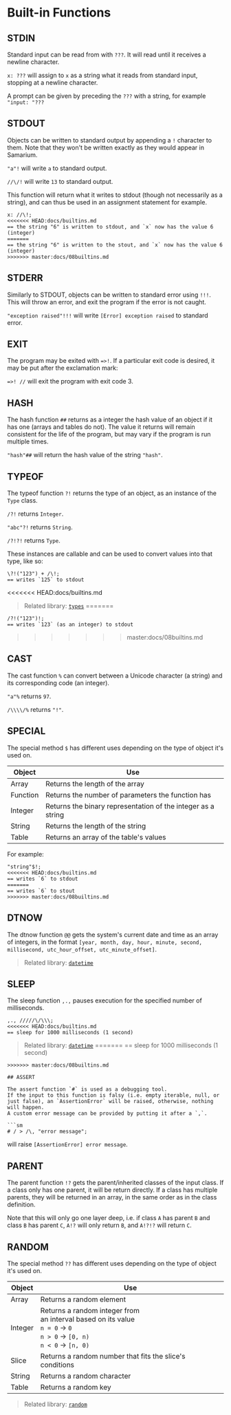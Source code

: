 # Built-in Functions

## STDIN

Standard input can be read from with `???`.
It will read until it receives a newline character.

`x: ???` will assign to `x` as a string what it reads from standard input, stopping at a newline character.

A prompt can be given by preceding the `???` with a string, for example `"input: "???`

## STDOUT

Objects can be written to standard output by appending a `!` character to them.
Note that they won't be written exactly as they would appear in Samarium.

`"a"!` will write `a` to standard output.

`//\/!` will write `13` to standard output.

This function will return what it writes to stdout (though not necessarily as a string), and can thus be used in an assignment statement for example.

```sm
x: //\!;
<<<<<<< HEAD:docs/builtins.md
== the string "6" is written to stdout, and `x` now has the value 6 (integer)
=======
== the string "6" is written to the stout, and `x` now has the value 6 (integer)
>>>>>>> master:docs/08builtins.md
```

## STDERR

Similarly to STDOUT, objects can be written to standard error using `!!!`.
This will throw an error, and exit the program if the error is not caught.

`"exception raised"!!!` will write `[Error] exception raised` to standard error.

## EXIT

The program may be exited with `=>!`.
If a particular exit code is desired, it may be put after the exclamation mark:

`=>! //` will exit the program with exit code 3.

## HASH

The hash function `##` returns as a integer the hash value of an object if it has one (arrays and tables do not).
The value it returns will remain consistent for the life of the program, but may vary if the program is run multiple times.

`"hash"##` will return the hash value of the string `"hash"`.

## TYPEOF

The typeof function `?!` returns the type of an object, as an instance of the `Type` class.

`/?!` returns `Integer`.

`"abc"?!` returns `String`.

`/?!?!` returns `Type`.

These instances are callable and can be used to convert values into that type, like so:

```sm
\?!("123") + /\!;
== writes `125` to stdout
```

<<<<<<< HEAD:docs/builtins.md
> Related library: [`types`](23stdtypes.md)
=======
```sm
/?!("123")!;
== writes `123` (as an integer) to stdout
```
>>>>>>> master:docs/08builtins.md

## CAST

The cast function `%` can convert between a Unicode character (a string) and its corresponding code (an integer).

`"a"%` returns `97`.

`/\\\\/%` returns `"!"`.

## SPECIAL

The special method `$` has different uses depending on the type of object it's used on.

Object   | Use
---      | ---
Array    | Returns the length of the array
Function | Returns the number of parameters the function has
Integer  | Returns the binary representation of the integer as a string
String   | Returns the length of the string
Table    | Returns an array of the table's values

For example:

```sm
"string"$!;
<<<<<<< HEAD:docs/builtins.md
== writes `6` to stdout
=======
== writes `6` to stout
>>>>>>> master:docs/08builtins.md
```

## DTNOW

The dtnow function `@@` gets the system's current date and time as an array of integers, in the format `[year, month, day, hour, minute, second, millisecond, utc_hour_offset, utc_minute_offset]`.

> Related library: [`datetime`](16stddatetime.md)

## SLEEP

The sleep function `,.,` pauses execution for the specified number of milliseconds.

```sm
,., /////\/\\\;
<<<<<<< HEAD:docs/builtins.md
== sleep for 1000 milliseconds (1 second)
```

> Related library: [`datetime`](16stddatetime.md)
=======
== sleep for 1000 milliseconds (1 second) 
```
>>>>>>> master:docs/08builtins.md

## ASSERT

The assert function `#` is used as a debugging tool.
If the input to this function is falsy (i.e. empty iterable, null, or just false), an `AssertionError` will be raised, otherwise, nothing will happen.
A custom error message can be provided by putting it after a `,`.

```sm
# / > /\, "error message";
```

will raise `[AssertionError] error message`.

## PARENT

The parent function `!?` gets the parent/inherited classes of the input class.
If a class only has one parent, it will be return directly.
If a class has multiple parents, they will be returned in an array, in the same order as in the class definition.

Note that this will only go one layer deep, i.e. if class `A` has parent `B` and class `B` has parent `C`, `A!?` will only return `B`, and `A!?!?` will return `C`.

## RANDOM

The special method `??` has different uses depending on the type of object it's used on.

Object  | Use
---     | ---
Array   | Returns a random element
Integer | Returns a random integer from<br>an interval based on its value<br>`n = 0` → `0`<br>`n > 0` → `[0, n)`<br>`n < 0` → `[n, 0)`
Slice   | Returns a random number that fits the slice's conditions
String  | Returns a random character
Table   | Returns a random key

> Related library: [`random`](20stdrandom.md)
